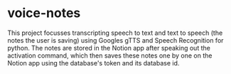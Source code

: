 # voice-notes

This project focusses transcripting speech to text and text to speech (the notes the user is saving) using Googles gTTS and Speech Recognition for python. The notes are stored in the Notion app after speaking out the activation command, which then saves these notes one by one on the Notion app using the database's token and its database id.

